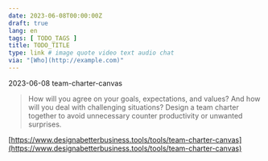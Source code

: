 ```yaml
---
date: 2023-06-08T00:00:00Z
draft: true
lang: en
tags: [ TODO_TAGS ]
title: TODO_TITLE
type: link # image quote video text audio chat
via: "[Who](http://example.com)"
---
```



2023-06-08 team-charter-canvas


> How will you agree on your goals, expectations, and values? And how will you deal with challenging situations? Design a team charter together to avoid unnecessary counter productivity or unwanted surprises.

[https://www.designabetterbusiness.tools/tools/team-charter-canvas](https://www.designabetterbusiness.tools/tools/team-charter-canvas)

